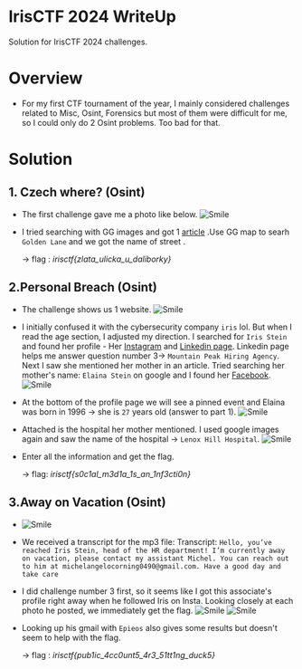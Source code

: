# IrisCTF 2024 WriteUp


Solution for IrisCTF 2024 challenges.

<!--more-->

# Overview

- For my first CTF tournament of the year, I mainly considered challenges related to Misc, Osint, Forensics but most of them were difficult for me, so I could only do 2 Osint problems. Too bad for that.
# Solution

## 1. Czech where? (Osint)
- The first challenge gave me a photo like below.
    ![Smile](/IrisCTF2024/Czech-Where/image.png)
- I tried searching with GG images and got 1 [article](http://tabiichigo.livedoor.biz/archives/51921024.html) .Use GG map to searh `Golden Lane` and we got the name of street .

    -> flag : *irisctf{zlata_ulicka_u_daliborky}*

## 2.Personal Breach (Osint)

- The challenge shows us 1 website.
    ![Smile](/IrisCTF2024/Personal-Breach/Iris-Steain.png)
- I initially confused it with the cybersecurity company `iris` lol. But when I read the age section, I adjusted my direction. I searched for `Iris Stein` and found her profile - Her [Instagram](https://www.instagram.com/irisstein_station/) and [Linkedin page](https://www.linkedin.com/in/iris-stein-57894b2a7/). Linkedin page helps me answer question number 3-> `Mountain Peak Hiring Agency`. Next I saw she mentioned her mother in an article. Tried searching her mother's name: `Elaina Stein` on google and I found her [Facebook](https://www.facebook.com/people/Elaina-Stein/61555040318052/).
    ![Smile](/IrisCTF2024/Personal-Breach/Elaina-St.png)
- At the bottom of the profile page we will see a pinned event and Elaina was born in 1996 -> she is `27` years old (answer to part 1). 
    ![Smile](/IrisCTF2024/Personal-Breach/Birthday.png)
- Attached is the hospital her mother mentioned. I used google images again and saw the name of the hospital -> `Lenox Hill Hospital`.
    ![Smile](/IrisCTF2024/Personal-Breach/Lenox-Hill.png)
- Enter all the information and get the flag.

    -> flag: *irisctf{s0c1al_m3d1a_1s_an_1nf3cti0n}*

## 3.Away on Vacation (Osint)
-    ![Smile](/IrisCTF2024/Away-on-Vacation/AwayonVac.png)
- We received a transcript for the mp3 file: Transcript: `Hello, you’ve reached Iris Stein, head of the HR department! I’m currently away on vacation, please contact my assistant Michel. You can reach out to him at michelangelocorning0490@gmail.com. Have a good day and take care`
- I did challenge number 3 first, so it seems like I got this associate's profile right away when he followed Iris on Insta. Looking closely at each photo he posted, we immediately get the flag. 
    ![Smile](/IrisCTF2024/Away-on-Vacation/Follow-Ins.png)
    ![Smile](/IrisCTF2024/Away-on-Vacation/flag.png)
- Looking up his gmail with `Epieos` also gives some results but doesn't seem to help with the flag.
   
    -> flag : *irisctf{pub1ic_4cc0unt5_4r3_51tt1ng_duck5}*
